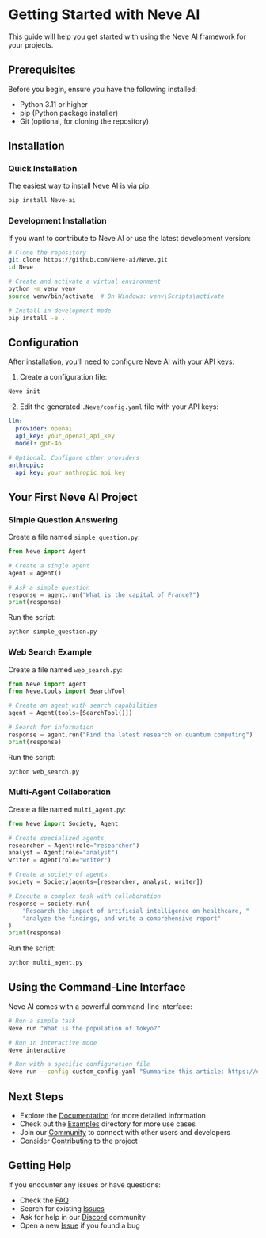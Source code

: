 # Getting Started with Neve AI

This guide will help you get started with using the Neve AI framework for your projects.

## Prerequisites

Before you begin, ensure you have the following installed:
- Python 3.11 or higher
- pip (Python package installer)
- Git (optional, for cloning the repository)

## Installation

### Quick Installation

The easiest way to install Neve AI is via pip:

```bash
pip install Neve-ai
```

### Development Installation

If you want to contribute to Neve AI or use the latest development version:

```bash
# Clone the repository
git clone https://github.com/Neve-ai/Neve.git
cd Neve

# Create and activate a virtual environment
python -m venv venv
source venv/bin/activate  # On Windows: venv\Scripts\activate

# Install in development mode
pip install -e .
```

## Configuration

After installation, you'll need to configure Neve AI with your API keys:

1. Create a configuration file:

```bash
Neve init
```

2. Edit the generated `.Neve/config.yaml` file with your API keys:

```yaml
llm:
  provider: openai
  api_key: your_openai_api_key
  model: gpt-4o

# Optional: Configure other providers
anthropic:
  api_key: your_anthropic_api_key
```

## Your First Neve AI Project

### Simple Question Answering

Create a file named `simple_question.py`:

```python
from Neve import Agent

# Create a single agent
agent = Agent()

# Ask a simple question
response = agent.run("What is the capital of France?")
print(response)
```

Run the script:

```bash
python simple_question.py
```

### Web Search Example

Create a file named `web_search.py`:

```python
from Neve import Agent
from Neve.tools import SearchTool

# Create an agent with search capabilities
agent = Agent(tools=[SearchTool()])

# Search for information
response = agent.run("Find the latest research on quantum computing")
print(response)
```

Run the script:

```bash
python web_search.py
```

### Multi-Agent Collaboration

Create a file named `multi_agent.py`:

```python
from Neve import Society, Agent

# Create specialized agents
researcher = Agent(role="researcher")
analyst = Agent(role="analyst")
writer = Agent(role="writer")

# Create a society of agents
society = Society(agents=[researcher, analyst, writer])

# Execute a complex task with collaboration
response = society.run(
    "Research the impact of artificial intelligence on healthcare, " 
    "analyze the findings, and write a comprehensive report"
)
print(response)
```

Run the script:

```bash
python multi_agent.py
```

## Using the Command-Line Interface

Neve AI comes with a powerful command-line interface:

```bash
# Run a simple task
Neve run "What is the population of Tokyo?"

# Run in interactive mode
Neve interactive

# Run with a specific configuration file
Neve run --config custom_config.yaml "Summarize this article: https://example.com/article"
```

## Next Steps

- Explore the [Documentation](https://Neve-ai.github.io/docs) for more detailed information
- Check out the [Examples](https://github.com/Neve-ai/Neve/tree/main/examples) directory for more use cases
- Join our [Community](https://discord.gg/Neve-ai) to connect with other users and developers
- Consider [Contributing](https://github.com/Neve-ai/Neve/blob/main/CONTRIBUTING.md) to the project

## Getting Help

If you encounter any issues or have questions:

- Check the [FAQ](https://Neve-ai.github.io/docs/faq)
- Search for existing [Issues](https://github.com/Neve-ai/Neve/issues)
- Ask for help in our [Discord](https://discord.gg/Neve-ai) community
- Open a new [Issue](https://github.com/Neve-ai/Neve/issues/new) if you found a bug

